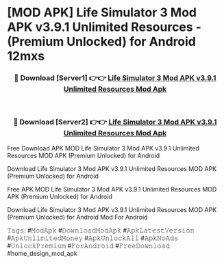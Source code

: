 # [MOD APK] Life Simulator 3 Mod APK v3.9.1 Unlimited Resources - (Premium Unlocked) for Android 12mxs



<div align="center">
<h3>🔴 Download [Server1] 👉👉 <a href="https://momento.my/?title=Life_Simulator_3_Mod_APK_v3.9.1_Unlimited_Resources">Life Simulator 3 Mod APK v3.9.1 Unlimited Resources Mod Apk</a></h3><br>

<h3>🔴 Download [Server2] 👉👉 <a href="https://momento.my/?title=Life_Simulator_3_Mod_APK_v3.9.1_Unlimited_Resources">Life Simulator 3 Mod APK v3.9.1 Unlimited Resources Mod Apk</a></h3>
</div>



Free Download APK MOD Life Simulator 3 Mod APK v3.9.1 Unlimited Resources MOD APK (Premium Unlocked) for Android

Download Life Simulator 3 Mod APK v3.9.1 Unlimited Resources MOD APK (Premium Unlocked) for Android

Free APK MOD Life Simulator 3 Mod APK v3.9.1 Unlimited Resources MOD APK (Premium Unlocked) for Android

Download Life Simulator 3 Mod APK v3.9.1 Unlimited Resources MOD APK (Premium Unlocked) for Android Mod For Android

𝚃𝚊𝚐𝚜: #𝙼𝚘𝚍𝙰𝚙𝚔 #𝙳𝚘𝚠𝚗𝚕𝚘𝚊𝚍𝙼𝚘𝚍𝙰𝚙𝚔 #𝙰𝚙𝚔𝙻𝚊𝚝𝚎𝚜𝚝𝚅𝚎𝚛𝚜𝚒𝚘𝚗 #𝙰𝚙𝚔𝚄𝚗𝚕𝚒𝚖𝚒𝚝𝚎𝚍𝙼𝚘𝚗𝚎𝚢 #𝙰𝚙𝚔𝚄𝚗𝚕𝚘𝚌𝚔𝙰𝚕𝚕 #𝙰𝚙𝚔𝙽𝚘𝙰𝚍𝚜 #𝚄𝚗𝚕𝚘𝚌𝚔𝙿𝚛𝚎𝚖𝚒𝚞𝚖 #𝙵𝚘𝚛𝙰𝚗𝚍𝚛𝚘𝚒𝚍 #𝙵𝚛𝚎𝚎𝙳𝚘𝚠𝚗𝚕𝚘𝚊𝚍 #home_design_mod_apk
